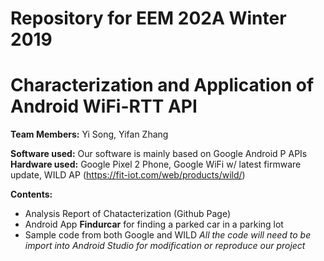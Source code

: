 # Repository for EEM 202A Winter 2019
# Characterization and Application of Android WiFi-RTT API

__Team Members:__ Yi Song, Yifan Zhang

__Software used:__ Our software is mainly based on Google Android P APIs
__Hardware used:__ Google Pixel 2 Phone, Google WiFi w/ latest firmware update, WILD AP (https://fit-iot.com/web/products/wild/)

__Contents:__
  * Analysis Report of Chatacterization (Github Page)
  * Android App __Findurcar__ for finding a parked car in a parking lot
  * Sample code from both Google and WILD
_All the code will need to be import into Android Studio for modification or reproduce our project_
